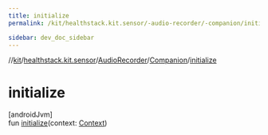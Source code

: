 ```yaml
---
title: initialize
permalink: /kit/healthstack.kit.sensor/-audio-recorder/-companion/initialize.html

sidebar: dev_doc_sidebar
---
```

//[kit](../../../../kit.html)/[healthstack.kit.sensor](../../index.html)/[AudioRecorder](../index.html)/[Companion](index.html)/[initialize](initialize.html)



# initialize



[androidJvm]\
fun [initialize](initialize.html)(context: [Context](https://developer.android.com/reference/kotlin/android/content/Context.html))




